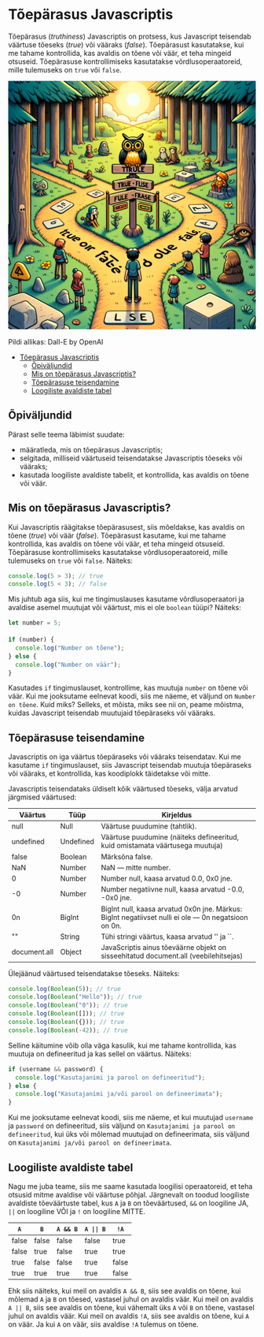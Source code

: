 # Tõepärasus Javascriptis

Tõepärasus (_truthiness_) Javascriptis on protsess, kus Javascript teisendab väärtuse tõeseks (_true_) või vääraks (_false_). Tõepärasust kasutatakse, kui me tahame kontrollida, kas avaldis on tõene või väär, et teha mingeid otsuseid. Tõepärasuse kontrollimiseks kasutatakse võrdlusoperaatoreid, mille tulemuseks on `true` või `false`.

![Tõepärasus](Truthiness.webp)

Pildi allikas: Dall-E by OpenAI

- [Tõepärasus Javascriptis](#tõepärasus-javascriptis)
  - [Õpiväljundid](#õpiväljundid)
  - [Mis on tõepärasus Javascriptis?](#mis-on-tõepärasus-javascriptis)
  - [Tõepärasuse teisendamine](#tõepärasuse-teisendamine)
  - [Loogiliste avaldiste tabel](#loogiliste-avaldiste-tabel)

## Õpiväljundid

Pärast selle teema läbimist suudate:

- määratleda, mis on tõepärasus Javascriptis;
- selgitada, milliseid väärtuseid teisendatakse Javascriptis tõeseks või vääraks;
- kasutada loogiliste avaldiste tabelit, et kontrollida, kas avaldis on tõene või väär.

## Mis on tõepärasus Javascriptis?

Kui Javascriptis räägitakse tõepärasusest, siis mõeldakse, kas avaldis on tõene (_true_) või väär (_false_). Tõepärasust kasutame, kui me tahame kontrollida, kas avaldis on tõene või väär, et teha mingeid otsuseid. Tõepärasuse kontrollimiseks kasutatakse võrdlusoperaatoreid, mille tulemuseks on `true` või `false`. Näiteks:

```javascript
console.log(5 > 3); // true
console.log(5 < 3); // false
```

Mis juhtub aga siis, kui me tingimuslauses kasutame võrdlusoperaatori ja avaldise asemel muutujat või väärtust, mis ei ole `boolean` tüüpi? Näiteks:

```javascript
let number = 5;

if (number) {
  console.log("Number on tõene");
} else {
  console.log("Number on väär");
}
```

Kasutades `if` tingimuslauset, kontrollime, kas muutuja `number` on tõene või väär. Kui me jooksutame eelnevat koodi, siis me näeme, et väljund on `Number on tõene`. Kuid miks? Selleks, et mõista, miks see nii on, peame mõistma, kuidas Javascript teisendab muutujaid tõepäraseks või vääraks.

## Tõepärasuse teisendamine

Javascriptis on iga väärtus tõepäraseks või vääraks teisendatav. Kui me kasutame `if` tingimuslauset, siis Javascript teisendab muutuja tõepäraseks või vääraks, et kontrollida, kas koodiplokk täidetakse või mitte.

Javascriptis teisendataks üldiselt kõik väärtused tõeseks, välja arvatud järgmised väärtused:

| Väärtus      | Tüüp      | Kirjeldus                                                                                           |
| ------------ | --------- | --------------------------------------------------------------------------------------------------- |
| null         | Null      | Väärtuse puudumine (tahtlik).                                                                       |
| undefined    | Undefined | Väärtuse puudumine (näiteks defineeritud, kuid omistamata väärtusega muutuja)                       |
| false        | Boolean   | Märksõna false.                                                                                     |
| NaN          | Number    | NaN — mitte number.                                                                                 |
| 0            | Number    | Number null, kaasa arvatud 0.0, 0x0 jne.                                                            |
| -0           | Number    | Number negatiivne null, kaasa arvatud -0.0, -0x0 jne.                                               |
| 0n           | BigInt    | BigInt null, kaasa arvatud 0x0n jne. Märkus: BigInt negatiivset nulli ei ole — 0n negatsioon on 0n. |
| ""           | String    | Tühi stringi väärtus, kaasa arvatud '' ja ``.                                                       |
| document.all | Object    | JavaScriptis ainus tõeväärne objekt on sisseehitatud document.all (veebilehitsejas)                 |

Ülejäänud väärtused teisendatakse tõeseks. Näiteks:

```javascript
console.log(Boolean(5)); // true
console.log(Boolean("Hello")); // true
console.log(Boolean("0")); // true
console.log(Boolean([])); // true
console.log(Boolean({})); // true
console.log(Boolean(-42)); // true
```

Selline käitumine võib olla väga kasulik, kui me tahame kontrollida, kas muutuja on defineeritud ja kas sellel on väärtus. Näiteks:

```javascript
if (username && password) {
  console.log("Kasutajanimi ja parool on defineeritud");
} else {
  console.log("Kasutajanimi ja/või parool on defineerimata");
}
```

Kui me jooksutame eelnevat koodi, siis me näeme, et kui muutujad `username` ja `password` on defineeritud, siis väljund on `Kasutajanimi ja parool on defineeritud`, kui üks või mõlemad muutujad on defineerimata, siis väljund on `Kasutajanimi ja/või parool on defineerimata`.

## Loogiliste avaldiste tabel

Nagu me juba teame, siis me saame kasutada loogilisi operaatoreid, et teha otsusid mitme avaldise või väärtuse põhjal. Järgnevalt on toodud loogiliste avaldiste tõeväärtuste tabel, kus `A` ja `B` on tõeväärtused, `&&` on loogiline JA, `||` on loogiline VÕI ja `!` on loogiline MITTE.

| `A`   | `B`   | `A && B` | `A \|\| B` | `!A`  |
| ----- | ----- | -------- | ---------- | ----- |
| false | false | false    | false      | true  |
| false | true  | false    | true       | true  |
| true  | false | false    | true       | false |
| true  | true  | true     | true       | false |

Ehk siis näiteks, kui meil on avaldis `A && B`, siis see avaldis on tõene, kui mõlemad `A` ja `B` on tõesed, vastasel juhul on avaldis väär. Kui meil on avaldis `A || B`, siis see avaldis on tõene, kui vähemalt üks `A` või `B` on tõene, vastasel juhul on avaldis väär. Kui meil on avaldis `!A`, siis see avaldis on tõene, kui `A` on väär. Ja kui `A` on väär, siis avaldise `!A` tulemus on tõene.

